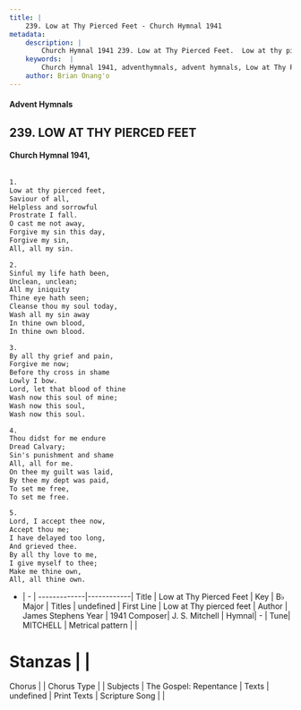 ```yaml
---
title: |
    239. Low at Thy Pierced Feet - Church Hymnal 1941
metadata:
    description: |
        Church Hymnal 1941 239. Low at Thy Pierced Feet.  Low at thy pierced feet,  Saviour of all,  Helpless and sorrowful  Prostrate I fall.  O cast me not away,  Forgive my sin this day,  Forgive my sin,  All, all my sin.  
    keywords:  |
        Church Hymnal 1941, adventhymnals, advent hymnals, Low at Thy Pierced Feet, Low at Thy pierced feet. 
    author: Brian Onang'o
---
```


#### Advent Hymnals
## 239. LOW AT THY PIERCED FEET
####  Church Hymnal 1941,

```txt

1.
Low at thy pierced feet, 
Saviour of all, 
Helpless and sorrowful 
Prostrate I fall. 
O cast me not away, 
Forgive my sin this day, 
Forgive my sin, 
All, all my sin. 

2.
Sinful my life hath been, 
Unclean, unclean; 
All my iniquity 
Thine eye hath seen; 
Cleanse thou my soul today, 
Wash all my sin away 
In thine own blood, 
In thine own blood. 

3.
By all thy grief and pain, 
Forgive me now; 
Before thy cross in shame 
Lowly I bow. 
Lord, let that blood of thine 
Wash now this soul of mine; 
Wash now this soul, 
Wash now this soul. 

4.
Thou didst for me endure 
Dread Calvary; 
Sin's punishment and shame 
All, all for me. 
On thee my guilt was laid, 
By thee my dept was paid, 
To set me free, 
To set me free. 

5.
Lord, I accept thee now, 
Accept thou me; 
I have delayed too long, 
And grieved thee. 
By all thy love to me, 
I give myself to thee; 
Make me thine own, 
All, all thine own.


```

- |   -  |
-------------|------------|
Title | Low at Thy Pierced Feet |
Key | B♭ Major |
Titles | undefined |
First Line | Low at Thy pierced feet |
Author | James Stephens
Year | 1941
Composer| J. S. Mitchell |
Hymnal|  - |
Tune| MITCHELL |
Metrical pattern | |
# Stanzas |  |
Chorus |  |
Chorus Type |  |
Subjects | The Gospel: Repentance |
Texts | undefined |
Print Texts | 
Scripture Song |  |
    
